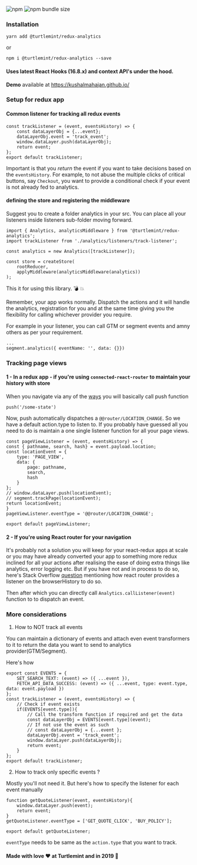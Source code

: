 ![npm](https://img.shields.io/npm/v/@turtlemint/redux-analytics.svg)
![npm bundle size](https://img.shields.io/bundlephobia/min/@turtlemint/redux-analytics.svg) 


### Installation

```
yarn add @turtlemint/redux-analytics
```
or

```
npm i @turtlemint/redux-analytics --save
```

#### Uses latest React Hooks (16.8.x) and context API's under the hood.


**Demo** available at https://kushalmahajan.github.io/

### Setup for redux app


#### Common listener for tracking all redux events 

```
const trackListener = (event, eventsHistory) => {
    const dataLayerObj = {...event};
    dataLayerObj.event = 'track_event';
    window.dataLayer.push(dataLayerObj);
    return event;
};
export default trackListener;

```

Important is that you *return* the event if you want to take decisions based on the `eventsHistory`. For example, to not abuse the multiple clicks of critical buttons, say `Checkout`, you want to provide a conditional check if your event is not already fed to analytics.


#### defining the store and registering the middleware

Suggest you to create a folder analytics in your src. You can place all your listeners inside listeners sub-folder moving forward.

```
import { Analytics, analyticsMiddleware } from '@turtlemint/redux-analytics';
import trackListener from './analytics/listeners/track-listener';

const analytics = new Analytics([trackListener]);

const store = createStore(
    rootReducer,
    applyMiddleware(analyticsMiddleware(analytics))
);

```
This it for using this library. 💣 💥


Remember, your app works normally. Dispatch the actions and it will handle the analytics, registration for you and at the same time giving you the flexibility for calling whichever provider you require.

For example in your listener, you can call GTM or segment events and amny others as per your requirement.

```
...
segment.analytics({ eventName: '', data: {}})
``` 

### Tracking page views

#### 1 - In a redux app - if you're using `connected-react-router` to maintain your history with store

When you navigate via any of the  [ways](https://github.com/supasate/connected-react-router/blob/master/FAQ.md#how-to-use-your-own-context-with-react-redux) you will basically call push function

```
push('/some-state')
```

Now, push automatically dispatches a `@@router/LOCATION_CHANGE`. So we have a default action.type to listen to. If you probably have guessed all you need to do is maintain a one single listener function for all your page views. 

```
const pageViewListener = (event, eventsHistory) => {
const { pathname, search, hash} = event.payload.location;
const locationEvent = {
    type: 'PAGE_VIEW',
    data: {
        page: pathname,
        search,
        hash
    }
};
// window.dataLayer.push(locationEvent);
// segment.trackPage(locationEvent);
return locationEvent;
}
pageViewListener.eventType = '@@router/LOCATION_CHANGE';

export default pageViewListener;
```

#### 2 - If you're using React router for your navigation

It's probably not a solution you will keep for your react-redux apps at scale or you may have already converted your app to something more redux inclined for all your actions after realising the ease of doing extra things like analytics, error logging etc. But if you have not and in process to do so, here's Stack Overflow [question](https://stackoverflow.com/q/45373742/1096194) mentioning how react router provides a listener on the browserHistory to do so.

Then after which you can directly call `Analytics.callListener(event)` function to 
to dispatch an event. 


### More considerations

1. How to NOT track all events

You can maintain a dictionary of events and attach even event transformers to it to return the data you want to send to analytics provider(GTM/Segment).

Here's how

``` 
export const EVENTS = {
    SET_SEARCH_TEXT: (event) => ({ ...event }),
    FETCH_API_DATA_SUCCESS: (event) => ({ ...event, type: event.type, data: event.payload })
};
const trackListener = (event, eventsHistory) => {
    // Check if event exists
    if(EVENTS[event.type]){
        // Call the transform function if required and get the data
        const dataLayerObj = EVENTS[event.type](event);
        // If not use the event as such
        // const dataLayerObj = {...event };
        dataLayerObj.event = 'track_event';
        window.dataLayer.push(dataLayerObj);
        return event;
    }
};
export default trackListener;
```

2. How to track only specific events ? 


Mostly you'll not need it. But here's how to specify the listener for each event manually 

```
function getQuoteListener(event, eventsHistory){
    window.dataLayer.push(event);
    return event;
}
getQuoteListener.eventType = ['GET_QUOTE_CLICK', 'BUY_POLICY'];

export default getQuoteListener;
```

`eventType` needs to be same as the `action.type` that you want to track. 


#### Made with love ❤️ at Turtlemint and in 2019 📆
